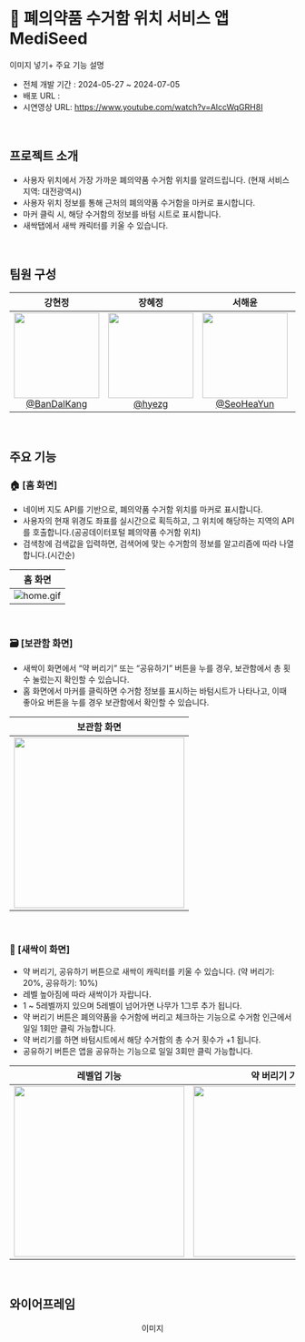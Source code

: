 # 💊 폐의약품 수거함 위치 서비스 앱 MediSeed
이미지 넣기+ 주요 기능 설명 
- 전체 개발 기간 : 2024-05-27 ~ 2024-07-05
- 배포 URL :
- 시연영상 URL: https://www.youtube.com/watch?v=AlccWqGRH8I 
<br>

## 프로젝트 소개

- 사용자 위치에서 가장 가까운 폐의약품 수거함 위치를 알려드립니다. (현재 서비스 지역: 대전광역시)
- 사용자 위치 정보를 통해 근처의 폐의약품 수거함을 마커로 표시합니다.
- 마커 클릭 시, 해당 수거함의 정보를 바텀 시트로 표시합니다.
- 새싹탭에서 새싹 캐릭터를 키울 수 있습니다.

<br>

## 팀원 구성

<div align="center">

| **강현정** | **장혜정** |                                                                  **서해윤**                                                                   | **박민수** |
| :------: |  :------: |:------------------------------------------------------------------------------------------------------------------------------------------:| :------: |
| [<img src="https://github.com/BanDalKang/Medi_seed/assets/77070839/107e9450-3e92-4b6f-ada9-351e044de03c" height=150 width=150> <br/> @BanDalKang](https://github.com/BanDalKang) | [<img src="https://github.com/BanDalKang/Medi_seed/assets/77070839/33912621-d0bd-49d7-9cf1-583f5d9c941a" height=150 width=150> <br/> @hyezg](https://github.com/hyezg) | [<img src="https://github.com/BanDalKang/Medi_seed/assets/77070839/" height=150 width=150> <br/> @SeoHeaYun](https://github.com/SeoHeaYun) | [<img src="https:" height=150 width=150> <br/> @eddy-PMS](https://github.com/eddy-PMS) |

</div>

<br>

## 주요 기능

### 🏠 [홈 화면]
- 네이버 지도 API를 기반으로, 폐의약품 수거함 위치를 마커로 표시합니다.
- 사용자의 현재 위경도 좌표를 실시간으로 획득하고, 그 위치에 해당하는 지역의 API를 호출합니다.(공공데이터포털 폐의약품 수거함 위치)
- 검색창에 검색값을 입력하면, 검색어에 맞는 수거함의 정보를 알고리즘에 따라 나열합니다.(시간순)

| 홈 화면 |
|----------|
|![home.gif](..%2F..%2F..%2FDesktop%2Fhome.gif)|


<br>

### 🗃️ [보관함 화면]
- 새싹이 화면에서 “약 버리기” 또는 “공유하기” 버튼을 누를 경우, 보관함에서 총 횟수 눌렀는지 확인할 수 있습니다.
- 홈 화면에서 마커를 클릭하면 수거함 정보를 표시하는 바텀시트가 나타나고, 이때 좋아요 버튼을 누를 경우 보관함에서 확인할 수 있습니다.

| 보관함 화면 |
|----------|
|<img src="https://github.com/BanDalKang/Medi_seed/assets/77070839/2469095b-8134-4c49-b4e8-abffe23e8aa6" width="300px">|




<br>

### 🌳 [새싹이 화면]
- 약 버리기, 공유하기 버튼으로 새싹이 캐릭터를 키울 수 있습니다. (약 버리기: 20%, 공유하기: 10%)
- 레벨 높아짐에 따라 새싹이가 자랍니다.
- 1 ~ 5레벨까지 있으며 5레벨이 넘어가면 나무가 1그루 추가 됩니다.
- 약 버리기 버튼은 폐의약품을 수거함에 버리고 체크하는 기능으로 수거함 인근에서 일일 1회만 클릭 가능합니다.
- 약 버리기를 하면 바텀시트에서 해당 수거함의 총 수거 횟수가 +1 됩니다.
- 공유하기 버튼은 앱을 공유하는 기능으로 일일 3회만 클릭 가능합니다.

| 레벨업 기능 | 약 버리기 기능 |
|----------|----------|
|<img src="https://github.com/BanDalKang/Medi_seed/assets/77070839/afe3b7ec-da72-4a44-b646-66da99c70aeb" width="300px">|<img src="https://github.com/BanDalKang/Medi_seed/assets/77070839/eaf1c6d4-f751-4110-8251-885195705c56" width="300px">|

<br>

## 와이어프레임

<div align="center">

이미지




































